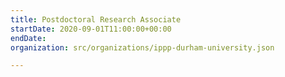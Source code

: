 ```yaml
---
title: Postdoctoral Research Associate
startDate: 2020-09-01T11:00:00+00:00
endDate: 
organization: src/organizations/ippp-durham-university.json

---
```

